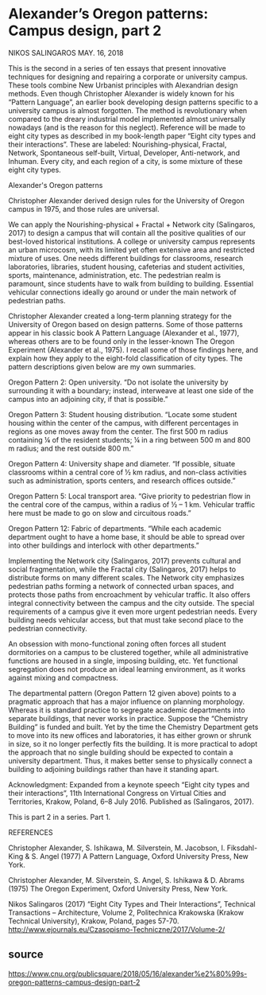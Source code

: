 # Alexander’s Oregon patterns: Campus design, part 2
NIKOS SALINGAROS    MAY. 16, 2018

This is the second in a series of ten essays that present innovative techniques for designing and repairing a corporate or university campus. These tools combine New Urbanist principles with Alexandrian design methods. Even though Christopher Alexander is widely known for his “Pattern Language”, an earlier book developing design patterns specific to a university campus is almost forgotten. The method is revolutionary when compared to the dreary industrial model implemented almost universally nowadays (and is the reason for this neglect). Reference will be made to eight city types as described in my book-length paper “Eight city types and their interactions”. These are labeled: Nourishing-physical, Fractal, Network, Spontaneous self-built, Virtual, Developer, Anti-network, and Inhuman. Every city, and each region of a city, is some mixture of these eight city types.

Alexander's Oregon patterns

Christopher Alexander derived design rules for the University of Oregon campus in 1975, and those rules are universal.

We can apply the Nourishing-physical + Fractal + Network city (Salingaros, 2017) to design a campus that will contain all the positive qualities of our best-loved historical institutions. A college or university campus represents an urban microcosm, with its limited yet often extensive area and restricted mixture of uses. One needs different buildings for classrooms, research laboratories, libraries, student housing, cafeterias and student activities, sports, maintenance, administration, etc. The pedestrian realm is paramount, since students have to walk from building to building. Essential vehicular connections ideally go around or under the main network of pedestrian paths.

Christopher Alexander created a long-term planning strategy for the University of Oregon based on design patterns. Some of those patterns appear in his classic book A Pattern Language (Alexander et al., 1977), whereas others are to be found only in the lesser-known The Oregon Experiment (Alexander et al., 1975). I recall some of those findings here, and explain how they apply to the eight-fold classification of city types. The pattern descriptions given below are my own summaries.

Oregon Pattern 2: Open university. “Do not isolate the university by surrounding it with a boundary; instead, interweave at least one side of the campus into an adjoining city, if that is possible.”

Oregon Pattern 3: Student housing distribution. “Locate some student housing within the center of the campus, with different percentages in regions as one moves away from the center. The first 500 m radius containing ¼ of the resident students; ¼ in a ring between 500 m and 800 m radius; and the rest outside 800 m.”

Oregon Pattern 4: University shape and diameter. “If possible, situate classrooms within a central core of ½ km radius, and non-class activities such as administration, sports centers, and research offices outside.”

Oregon Pattern 5: Local transport area. “Give priority to pedestrian flow in the central core of the campus, within a radius of ½ – 1 km. Vehicular traffic here must be made to go on slow and circuitous roads.”

Oregon Pattern 12: Fabric of departments. “While each academic department ought to have a home base, it should be able to spread over into other buildings and interlock with other departments.”

Implementing the Network city (Salingaros, 2017) prevents cultural and social fragmentation, while the Fractal city (Salingaros, 2017) helps to distribute forms on many different scales. The Network city emphasizes pedestrian paths forming a network of connected urban spaces, and protects those paths from encroachment by vehicular traffic. It also offers integral connectivity between the campus and the city outside. The special requirements of a campus give it even more urgent pedestrian needs. Every building needs vehicular access, but that must take second place to the pedestrian connectivity.

An obsession with mono-functional zoning often forces all student dormitories on a campus to be clustered together, while all administrative functions are housed in a single, imposing building, etc. Yet functional segregation does not produce an ideal learning environment, as it works against mixing and compactness.

The departmental pattern (Oregon Pattern 12 given above) points to a pragmatic approach that has a major influence on planning morphology. Whereas it is standard practice to segregate academic departments into separate buildings, that never works in practice. Suppose the “Chemistry Building” is funded and built. Yet by the time the Chemistry Department gets to move into its new offices and laboratories, it has either grown or shrunk in size, so it no longer perfectly fits the building. It is more practical to adopt the approach that no single building should be expected to contain a university department. Thus, it makes better sense to physically connect a building to adjoining buildings rather than have it standing apart.

Acknowledgment: Expanded from a keynote speech “Eight city types and their interactions”, 11th International Congress on Virtual Cities and Territories, Krakow, Poland, 6–8 July 2016. Published as (Salingaros, 2017).

This is part 2 in a series. Part 1.

REFERENCES

Christopher Alexander, S. Ishikawa, M. Silverstein, M. Jacobson, I. Fiksdahl-King & S. Angel (1977) A Pattern Language, Oxford University Press, New York.

Christopher Alexander, M. Silverstein, S. Angel, S. Ishikawa & D. Abrams (1975) The Oregon Experiment, Oxford University Press, New York.

Nikos Salingaros (2017) “Eight City Types and Their Interactions”, Technical Transactions – Architecture, Volume 2, Politechnica Krakowska (Krakow Technical University), Krakow, Poland, pages 57-70. http://www.ejournals.eu/Czasopismo-Techniczne/2017/Volume-2/

## source

https://www.cnu.org/publicsquare/2018/05/16/alexander%e2%80%99s-oregon-patterns-campus-design-part-2
